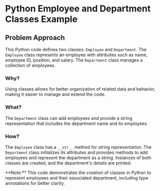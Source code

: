 # Python Employee and Department Classes Example

<div class="content">

## Problem Approach

This Python code defines two classes: `Employee` and `Department`. The `Employee` class represents an employee with attributes such as name, employee ID, position, and salary. The `Department` class manages a collection of employees.

### Why?

Using classes allows for better organization of related data and behavior, making it easier to manage and extend the code.

### What?

The `Department` class can add employees and provide a string representation that includes the department name and its employees.

### How?

The `Employee` class has a `__str__` method for string representation. The `Department` class initializes its attributes and provides methods to add employees and represent the department as a string. Instances of both classes are created, and the department's details are printed.

</div>

<div class="note">**Note:** This code demonstrates the creation of classes in Python to represent employees and their associated department, including type annotations for better clarity.</div>
